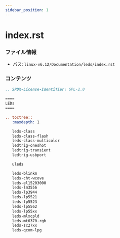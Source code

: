 ```yaml
---
sidebar_position: 1
---
```

# index.rst

### ファイル情報

- パス: `linux-v6.12/Documentation/leds/index.rst`

### コンテンツ

```rst
.. SPDX-License-Identifier: GPL-2.0

====
LEDs
====

.. toctree::
   :maxdepth: 1

   leds-class
   leds-class-flash
   leds-class-multicolor
   ledtrig-oneshot
   ledtrig-transient
   ledtrig-usbport

   uleds

   leds-blinkm
   leds-cht-wcove
   leds-el15203000
   leds-lm3556
   leds-lp3944
   leds-lp5521
   leds-lp5523
   leds-lp5562
   leds-lp55xx
   leds-mlxcpld
   leds-mt6370-rgb
   leds-sc27xx
   leds-qcom-lpg

```
